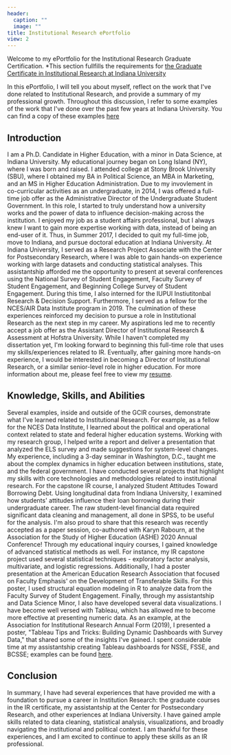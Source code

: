 ```yaml
---
header:
  caption: ""
  image: ""
title: Institutional Research ePortfolio
view: 2
---
```


Welcome to my ePortfolio for the Institutional Research Graduate Certification. *This section fullfills the requirements for [the Graduate Certificate in Institutional Research at Indiana University](https://education.indiana.edu/programs/graduate/certificate/institutional-research.html)

In this ePortfolio, I will tell you about myself, reflect on the work that I've done related to Institutional Research, and provide a summary of my professional growth. Throughout this discussion, I refer to some examples of the work that I've done over the past few years at Indiana University. You can find a copy of these examples [here](https://kirnbauer.rbind.io/publication/)

## Introduction

  I am a Ph.D. Candidate in Higher Education, with a minor in Data Science, at Indiana University. My educational journey began on Long Island (NY), where I was born and raised. I attended college at Stony Brook University (SBU), where I obtained my BA in Political Science, an MBA in Marketing, and an MS in Higher Education Administration. Due to my invovlement in co-curricular activities as an undergraduate, in 2014, I was offered a full-time job offer as the Administrative Director of the Undergraduate Student Government. In this role, I started to truly understand how a university works and the power of data to influence decision-making across the institution. I enjoyed my job as a student affairs professional, but I always knew I want to gain more expertise working with data, instead of being an end-user of it. Thus, in Summer 2017, I decided to quit my full-time job, move to Indiana, and pursue doctoral education at Indiana University.
    At Indiana University, I served as a Research Project Associate with the Center for Postsecondary Research, where I was able to gain hands-on experience working with large datasets and conducting statistical analyses. This assistantship afforded me the opportunity to present at several conferences using the National Survey of Student Engagement, Faculty Survey of Student Engagement, and Beginning College Survey of Student Engagement. During this time, I also interned for the IUPUI Instiutitonbal Research & Decision Support. Furthermore, I served as a fellow for the NCES/AIR Data Institute program in 2019. 
    The culmination of these experiences reinforced my decision to pursue a role in Institutional Research as the next step in my career. My aspirations led me to recently accept a job offer as the Assistant Director of Institutional Research & Assessment at Hofstra University. While I haven't completed my dissertation yet, I'm looking forward to beginning this full-time role that uses my skills/experiences related to IR. Eventually, after gaining more hands-on experience, I would be interested in becoming a Director of Institutional Research, or a similar senior-level role in higher education.
    For more information about me, please feel free to view my [resume](https://kirnbauer.rbind.io/files/resume.pdf).

## Knowledge, Skills, and Abilities

  Several examples, inside and outside of the GCIR courses, demonstrate what I've learned related to Institutional Research. For example, as a fellow for the NCES Data Institute, I learned about the political and operational context related to state and federal higher education systems. Working with my research group, I helped write a report and deliver a presentation that analyzed the ELS survey and made suggestions for system-level changes. My experience, including a 3-day seminar in Washington, D.C., taught me about the complex dynamics in higher education between institutions, state, and the federal government. 
    I have conducted several projects that highlight my skills with core technologies and methodologies related to institutional research. For the capstone IR course, I analyzed Student Attitudes Toward Borrowing Debt. Using longitudinal data from Indiana University, I examined how students' attitudes influence their loan borrowing during their undergraduate career. The raw student-level financial data required significant data cleaning and management, all done in SPSS, to be useful for the analysis. I'm also proud to share that this research was recently accepted as a paper session, co-authored with Karyn Rabourn, at the Association for the Study of Higher Education (ASHE) 2020 Annual Conference! 
    Through my educational inquiry courses, I gained knowledge of advanced statistical methods as well. For instance, my IR capstone project used several statistical techniques - exploratory factor analysis, multivariate, and logistic regressions. Additionally, I had a poster presentation at the American Education Research Association that focused on Faculty Emphasis' on the Development of Transferable Skills. For this poster, I used structural equation modeling in R to analyze data from the Faculty Survey of Student Engagement. 
    Finally, through my assistantship and Data Science Minor, I also have developed several data visualizations. I have become well versed with Tableau, which has allowed me to become more effective at presenting numeric data. As an example, at the Association for Institutional Research Annual Form (2019), I presented a poster, "Tableau Tips and Tricks: Building Dynamic Dashboards with Survey Data," that shared some of the insights I've gained. I spent considerable time at my assistantship creating Tableau dashboards for NSSE, FSSE, and BCSSE; examples can be found [here](https://nsse.indiana.edu/fsse/findings-data-reports/interactive-reports/index.html). 
    
## Conclusion

  In summary, I have had several experiences that have provided me with a foundation to pursue a career in Institution Research: the graduate courses in the IR certificate, my assistantship at the Center for Postsecondary Research, and other experiences at Indiana University. I have gained ample skills related to data cleaning, statistical analysis, visualizations, and broadly navigating the institutional and political context. I am thankful for these experiences, and I am excited to continue to apply these skills as an IR professional.